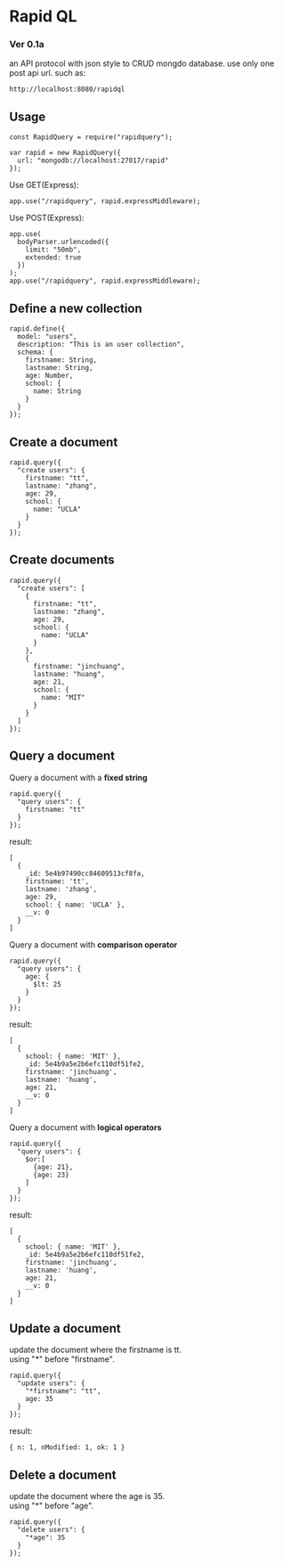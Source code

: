 # Rapid QL

### Ver 0.1a

an API protocol with json style to CRUD mongdo database. use only one post api url. such as:

```key
http://localhost:8080/rapidql
```

## Usage

```key
const RapidQuery = require("rapidquery");

var rapid = new RapidQuery({
  url: "mongodb://localhost:27017/rapid"
});
```

Use GET(Express):
```key
app.use("/rapidquery", rapid.expressMiddleware);
```

Use POST(Express):
```key
app.use(
  bodyParser.urlencoded({
    limit: "50mb",
    extended: true
  })
);
app.use("/rapidquery", rapid.expressMiddleware);
```

## Define a new collection
```key
rapid.define({
  model: "users",
  description: "This is an user collection",
  schema: {
    firstname: String,
    lastname: String,
    age: Number,
    school: {
      name: String
    }
  }
});
```

## Create a document
```key
rapid.query({
  "create users": {
    firstname: "tt",
    lastname: "zhang",
    age: 29,
    school: {
      name: "UCLA"
    }
  }
});
```

## Create documents
```key
rapid.query({
  "create users": [
    {
      firstname: "tt",
      lastname: "zhang",
      age: 29,
      school: {
        name: "UCLA"
      }
    },
    {
      firstname: "jinchuang",
      lastname: "huang",
      age: 21,
      school: {
        name: "MIT"
      }
    }
  ]
});
```

## Query a document

Query a document with a <b>fixed string</b>
```keys
rapid.query({
  "query users": {
    firstname: "tt"
  }
});
```

result:
```keys
[
  {
    _id: 5e4b97490cc84609513cf8fa,
    firstname: 'tt',
    lastname: 'zhang',
    age: 29,
    school: { name: 'UCLA' },
    __v: 0
  }
]
```


Query a document with <b>comparison operator</b>
```keys
rapid.query({
  "query users": {
    age: {
      $lt: 25
    }
  }
});
```

result:
```keys
[
  {
    school: { name: 'MIT' },
    _id: 5e4b9a5e2b6efc110df51fe2,
    firstname: 'jinchuang',
    lastname: 'huang',
    age: 21,
    __v: 0
  }
]
```

Query a document with <b>logical operators</b>
```keys
rapid.query({
  "query users": {
    $or:[
      {age: 21},
      {age: 23}
    ]
  }
});
```

result:
```keys
[
  {
    school: { name: 'MIT' },
    _id: 5e4b9a5e2b6efc110df51fe2,
    firstname: 'jinchuang',
    lastname: 'huang',
    age: 21,
    __v: 0
  }
]
```

## Update a document
update the document where the firstname is tt. <br />
using "*" before "firstname".
```keys
rapid.query({
  "update users": {
    "*firstname": "tt",
    age: 35
  }
});
```

result:
```keys
{ n: 1, nModified: 1, ok: 1 }
```

## Delete a document
update the document where the age is 35. <br />
using "*" before "age".
```keys
rapid.query({
  "delete users": {
    "*age": 35
  }
});
```